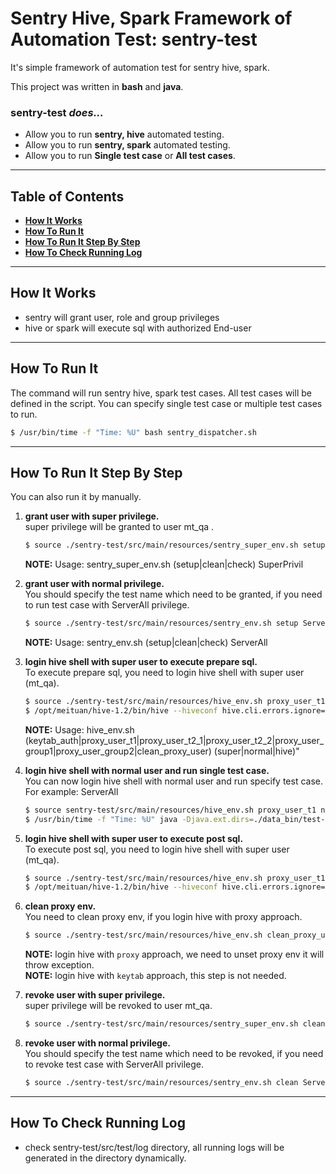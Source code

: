 # Sentry Hive, Spark Framework of Automation Test: sentry-test


It's simple framework of automation test for sentry hive, spark.

This project was written in **bash** and **java**.



### sentry-test _does..._

* Allow you to run **sentry, hive** automated testing.
* Allow you to run **sentry, spark** automated testing.
* Allow you to run **Single test case** or **All test cases**.


----


## Table of Contents

* **[How It Works](#how-it-works)**
* **[How To Run It](#how-to-run-it)**
* **[How To Run It Step By Step](#how-to-run-it-step-by-step)**
* **[How To Check Running Log](#how-to-check-running-log)**


----


## How It Works

* sentry will grant user, role and group privileges
* hive or spark will execute sql with authorized End-user


----


## How To Run It

The command will run sentry hive, spark test cases. All test cases will be defined in the script.
You can specify single test case or multiple test cases to run.

```sh
$ /usr/bin/time -f "Time: %U" bash sentry_dispatcher.sh
```

----


## How To Run It Step By Step

You can also run it by manually.

1. **grant user with super privilege.**    
    super privilege will be granted to user mt_qa .
    ```sh
    $ source ./sentry-test/src/main/resources/sentry_super_env.sh setup SuperPrivil
    ```

   **NOTE:** Usage: sentry_super_env.sh (setup|clean|check) SuperPrivil
   
2. **grant user with normal privilege.**    
    You should specify the test name which need to be granted, if you need to run test case with ServerAll privilege.
    ```sh
    $ source ./sentry-test/src/main/resources/sentry_env.sh setup ServerAll
    ```

   **NOTE:** Usage: sentry_env.sh (setup|clean|check) ServerAll

3. **login hive shell with super user to execute prepare sql.**    
    To execute prepare sql, you need to login hive shell with super user (mt_qa).
    ```sh
    $ source ./sentry-test/src/main/resources/hive_env.sh proxy_user_t1 super
    $ /opt/meituan/hive-1.2/bin/hive --hiveconf hive.cli.errors.ignore=true -f ./sentry-test/src/test/resources/hive-sql/common-sql/prepareAll.sql
    ```

   **NOTE:** Usage: hive_env.sh (keytab_auth|proxy_user_t1|proxy_user_t2_1|proxy_user_t2_2|proxy_user_group1|proxy_user_group2|clean_proxy_user) (super|normal|hive)"

4. **login hive shell with normal user and run single test case.**    
    You can now login hive shell with normal user and run specify test case. For example: ServerAll
    ```sh
    $ source sentry-test/src/main/resources/hive_env.sh proxy_user_t1 normal
    $ /usr/bin/time -f "Time: %U" java -Djava.ext.dirs=./data_bin/test-lib/ -cp ./sentry-test/target/classes:./sentry-test/target/test-classes/ org.junit.runner.JUnitCore ServerAll
    ```

5. **login hive shell with super user to execute post sql.**    
    To execute post sql, you need to login hive shell with super user (mt_qa).
    ```sh
    $ source ./sentry-test/src/main/resources/hive_env.sh proxy_user_t1 super
    $ /opt/meituan/hive-1.2/bin/hive --hiveconf hive.cli.errors.ignore=true -f ./sentry-test/src/test/resources/hive-sql/common-sql/post.sql
    ```

6. **clean proxy env.**    
    You need to clean proxy env, if you login hive with proxy approach.
    ```sh
    $ source ./sentry-test/src/main/resources/hive_env.sh clean_proxy_user hive
    ```     

   **NOTE:** login hive with ```proxy``` approach, we need to unset proxy env it will throw exception.    
   **NOTE:** login hive with ```keytab``` approach, this step is not needed. 

7. **revoke user with super privilege.**    
    super privilege will be revoked to user mt_qa.
    ```sh
    $ source ./sentry-test/src/main/resources/sentry_super_env.sh clean SuperPrivil
    ```

8. **revoke user with normal privilege.**    
    You should specify the test name which need to be revoked, if you need to revoke test case with ServerAll privilege.
    ```sh
    $ source ./sentry-test/src/main/resources/sentry_env.sh clean ServerAll
    ```


----


## How To Check Running Log

* check sentry-test/src/test/log directory, all running logs will be generated in the directory dynamically.

